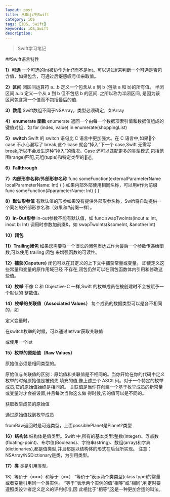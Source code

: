 ```yaml
---
layout: post
title: 从Objc到Swift
category: iOS
tags: [iOS, Swift]
keywords: iOS,Swift
description: 
---
```


> Swift学习笔记


##Swift语言特性

**1）可选**
一个可选的Int被协作为Int?而不是Int。可以通过if来判断一个可选是否包含值，如果包含，可通过后缀感叹号(!)来取值。

**2）区间**
闭区间运算符 a...b 定义一个包含从 a 到 b (包括 a 和 b)的所有值。
半闭区间 a..b 定义一个从 a 到 b 但不包括 b 的区间. 之所以称为半闭区间, 是因为该 区间包含第一个值而不包括最后的值.

**3）数组**
Swift数组不同于NSArray，类型必须确定，如Array<Int>

**4）enumerate 函数**
enumerate 返回一个由每一个数据项索引值和数据值组成的键值对组，如
     for (index, value) in enumerate(shoppingList)

**5）switch**
Swift 的 switch 语句比 C 语言中更加强大。在 C 语言中,如果􏿒个 case 不小心漏写了 break,这个 case 就会“掉入”下一个 case,Swift 无需写 break,所以不会发生这种“掉入”的情况。Case 还可以匹配更多的类型模式,包括范围(range)匹配,元组(tuple)和特定类型的􏿓述。

**6）Fallthrough**

**7）内部形参名称/外部形参名称**
func someFunction(externalParameterName localParameterName: Int) {
}
如果内部外部使用相同名称，可以用#作为前缀
func someFunction(#parameterName: Int) {
}

**8）默认形参值**
有默认值的形参如果没有提供外部形参名称，Swift将自动提供一个同名的外部形参名称（效果和#前缀一样）。

**9）In-Out形参**
in-out参数不能有默认值，如
func swapTwoInts(inout a: Int, inout b: Int)
调用时参数加前缀&，如
swapTwoInts(&someInt, &anotherInt)

**10）闭包**














**11）Trailing闭包**
如果您需要将一个很长的闭包表达式作为最后一个参数传递给函数,可以使用 trailing 闭包
 来增强函数的可读性。


**12）捕获(Caputure)**
 闭包可以在其定义的上下文中捕获常量或变量。 即使定义这些常量和变量的原作用域已经 不存在,闭包仍然可以在闭包函数体内引用和修改这些值。

**13）枚举**
不像 C 和 Objective-C 一样,Swift 的枚举成员在被创建时不会被赋予一个默认的 整数值。

**14）枚举的关联值（Associated Values）**
每个成员的数据类型可以是各不相同的，如

定义变量时，

在switch枚举的时候，可以通过let/var获取关联值

或使用一个let


**15）枚举的原始值（Raw Values）**

原始值必须是相同类型的。

原始值与关联值的区别：原始值和关联值是不相同的。当你开始在你的代码中定义枚举的时候原始值是被预先 填充的值,像上述三个 ASCII 码。对于一个特定的枚举成员,它的原始值始终是相同的。 关联值是当你在创建一个基于枚举成员的新常量或变量时才会被设置,并且每次当你这么做 得时候,它的值可以是不同的。

获取枚举成员的原始值


通过原始值找到枚举成员

fromRaw返回时是可选类型，上面possiblePlanet是Planet?类型



**16）结构体**
结构体是值类型。Swift 中,所有的基本类型:整数(Integer)、浮点数(floating-point)、布尔值(Booleans)、字符串(string)、数组(array)和字典(dictionaries),都是值类型,并且都是以结构体的形式在后台所实现。
注意：NSArray/NSDictionary是类，为引用类型。

**17）类**
类是引用类型。

18）等价于（===）和等于（==）
“等价于”表示两个类类型(class type)的常量或者变量引用同一个类实例。 “等于”表示两个实例的值“相等”或“相同”,判定时要遵照类设计者定义定义的评判标准,因 此相比于“相等”,这是一种更加合适的叫法。